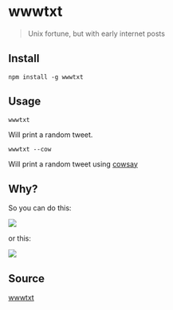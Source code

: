 # wwwtxt

> Unix fortune, but with early internet posts

## Install
```
npm install -g wwwtxt
```

## Usage
```
wwwtxt
```

Will print a random tweet.

```
wwwtxt --cow
```

Will print a random tweet using [cowsay](https://www.npmjs.com/package/cowsay)

## Why?

So you can do this:

![](https://i.imgur.com/AIIq6rN.jpg)

or this:

![](http://i.imgur.com/Hd4Hi1F.jpg)

## Source
[wwwtxt](https://twitter.com/wwwtxt)
